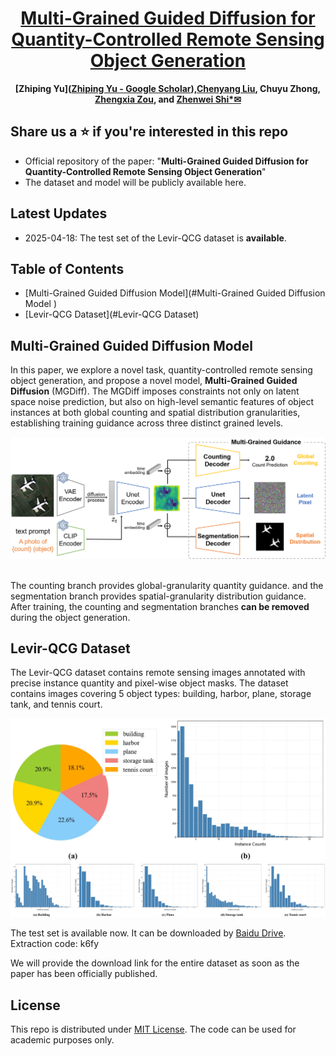 <div align="center">
 <h1>
  <a href="https://xxx">Multi-Grained Guided Diffusion for Quantity-Controlled Remote Sensing Object Generation</a>
</h1>

**[Zhiping Yu]([‪Zhiping Yu‬ - ‪Google Scholar‬](https://scholar.google.com.tw/citations?user=qgldqJAAAAAJ&hl=en)),[Chenyang Liu](https://chen-yang-liu.github.io/), Chuyu Zhong, [Zhengxia Zou](https://scholar.google.com.hk/citations?hl=en&user=DzwoyZsAAAAJ), and [Zhenwei Shi*✉](https://scholar.google.com.hk/citations?hl=en&user=kNhFWQIAAAAJ)**

</div>


## Share us a :star: if you're interested in this repo

- Official repository of the paper: "**Multi-Grained Guided Diffusion for Quantity-Controlled Remote Sensing Object Generation**" 
- The dataset and model will be publicly available here.
## Latest Updates
- 2025-04-18: The test set of the Levir-QCG dataset is **available**.

## Table of Contents
- [Multi-Grained Guided Diffusion Model](#Multi-Grained Guided Diffusion Model )
- [Levir-QCG Dataset](#Levir-QCG Dataset)

## Multi-Grained Guided Diffusion Model
In this paper, we explore a novel task, quantity-controlled remote sensing object generation, and propose a novel model, **Multi-Grained Guided Diffusion** (MGDiff). The MGDiff imposes constraints not only on latent space noise prediction, but also on high-level semantic features of object instances at both global counting and spatial distribution granularities, establishing training guidance across three distinct grained levels. 
<br>

<div align="center">
  <img src="images/framework.png" width="900"/>
</div>

<br>

The counting branch provides global-granularity quantity guidance. and the segmentation branch provides spatial-granularity distribution guidance. After training, the counting and segmentation branches **can be removed** during the object generation.

## Levir-QCG Dataset
The Levir-QCG dataset contains remote sensing images annotated with precise instance quantity and pixel-wise object masks. The dataset contains images covering 5 object types: building, harbor, plane, storage tank, and tennis court.

<div align="center">
  <img src="images/dataset_overall.jpg" width="650"/>
</div>
<div align="center">
  <img src="images/dataset_distribution.png" width="850"/>
</div>

The test set is available now. It can be downloaded by [Baidu Drive](https://pan.baidu.com/s/1Esteen3FSvDoFCXwi5-A6Q). Extraction code: k6fy

We will provide the download link for the entire dataset as soon as the paper has been officially published.

## License

This repo is distributed under [MIT License](https://github.com/Chen-Yang-Liu/Change-Agent/blob/main/LICENSE.txt). The code can be used for academic purposes only.

[//]: # (## Contact Us)

[//]: # (If you have any other questions❓, please contact us in time 👬)

